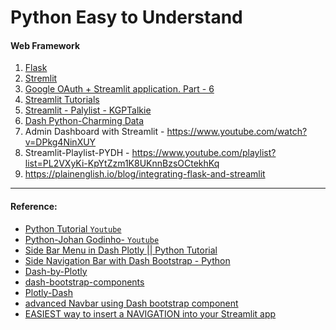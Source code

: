 # Python Easy to Understand

#### Web Framework
1. [Flask](https://github.com/SumonPaul18/flask-python/tree/main)
2. [Stremlit](https://streamlit.io/)
3. [Google OAuth + Streamlit application. Part - 6](https://www.youtube.com/watch?v=WKnnHbS104A)
4. [Streamlit Tutorials](https://www.youtube.com/playlist?list=PL7QI8ORyVSCaejt2LICRQtOTwmPiwKO2n)
5. [Streamlit - Palylist - KGPTalkie](https://www.youtube.com/@KGPTalkie)
6. [Dash Python-Charming Data](https://www.youtube.com/@CharmingData/playlists)
7. Admin Dashboard with Streamlit - https://www.youtube.com/watch?v=DPkg4NinXUY
8. Streamlit-Playlist-PYDH - https://www.youtube.com/playlist?list=PL2VXyKi-KpYtZzm1K8UKnnBzsOCtekhKq
9. https://plainenglish.io/blog/integrating-flask-and-streamlit
---
#### Reference:
- [Python Tutorial `Youtube`](https://www.youtube.com/playlist?list=PLJJcOjd3n1ZciR86Tc0y1Z2b2J1Nr9bAB)
- [Python-Johan Godinho- `Youtube`](https://www.youtube.com/@johangodinho/playlists)
- [Side Bar Menu in Dash Plotly || Python Tutorial](https://www.youtube.com/watch?v=_pd-TCvJ8bk)
- [Side Navigation Bar with Dash Bootstrap - Python](https://www.youtube.com/watch?v=ln8dyS2y4Nc)
- [Dash-by-Plotly](https://github.com/Coding-with-Adam/Dash-by-Plotly/tree/master/Bootstrap/Side-Bar)
- [dash-bootstrap-components](https://dash-bootstrap-components.opensource.faculty.ai/docs/components/nav/)
- [Plotly-Dash](https://github.com/DashBookProject/Plotly-Dash)
- [advanced Navbar using Dash bootstrap component](https://www.youtube.com/watch?v=4tyyTWkC-fc)
- [EASIEST way to insert a NAVIGATION into your Streamlit app](https://www.youtube.com/watch?v=hEPoto5xp3k)


